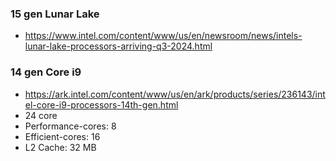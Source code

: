 ### 15 gen Lunar Lake

- https://www.intel.com/content/www/us/en/newsroom/news/intels-lunar-lake-processors-arriving-q3-2024.html

### 14 gen Core i9

- https://ark.intel.com/content/www/us/en/ark/products/series/236143/intel-core-i9-processors-14th-gen.html
- 24 core
- Performance-cores: 8
- Efficient-cores: 16
- L2 Cache: 32 MB

